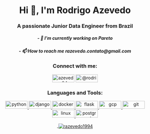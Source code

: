 <h1 align="center">Hi 👋, I'm Rodrigo Azevedo</h1>
<h3 align="center">A passionate Junior Data Engineer from Brazil</h3>

<h5 align="center">- 🔭 I’m currently working on Pareto</h5>

<h5 align="center">- 📫 How to reach me razevedo.contato@gmail.com </h5>

<h3 align="center">Connect with me:</h3>
<p align="center">
<a href="https://linkedin.com/in/azevedo94" target="blank"><img align="center" src="https://img.shields.io/badge/LinkedIn-0077B5?style=for-the-badge&logo=linkedin&logoColor=white" alt="azevedo94" height="25" width="70" /></a>
<a href="https://medium.com/@rodrigo-azevedo" target="blank"><img align="center" src="https://img.shields.io/badge/Medium-12100E?style=for-the-badge&logo=medium&logoColor=white" alt="@rodrigo-azevedo" height="25" width="70" /></a>
</p>

<h3 align="center">Languages and Tools:</h3>
<p align="center"> <a href="https://www.python.org/" target="_blank"> <img src="https://img.shields.io/badge/Python-3776AB?style=for-the-badge&logo=python&logoColor=white" alt="python" width="70" height="25"/> </a> <a href="https://www.djangoproject.com/" target="_blank"> <img src="https://img.shields.io/badge/Django-092E20?style=for-the-badge&logo=django&logoColor=white" alt="django" width="70" height="25"/> </a> <a href="https://www.docker.com/" target="_blank"> <img src="https://img.shields.io/badge/Docker-2CA5E0?style=for-the-badge&logo=docker&logoColor=white" alt="docker" width="70" height="25"/> </a> <a href="https://flask.palletsprojects.com/" target="_blank"> <img src="https://img.shields.io/badge/Flask-000000?style=for-the-badge&logo=flask&logoColor=white" alt="flask" width="70" height="25"/> </a> <a href="https://cloud.google.com" target="_blank"> <img src="https://img.shields.io/badge/Google_Cloud-4285F4?style=for-the-badge&logo=google-cloud&logoColor=white" alt="gcp" width="70" height="25"/> </a> <a href="https://git-scm.com/" target="_blank"> <img src="https://img.shields.io/badge/Git-F05032?style=for-the-badge&logo=git&logoColor=white" alt="git" width="70" height="25"/> </a> <a href="https://www.linux.org/" target="_blank"> <img src="https://img.shields.io/badge/Linux-FCC624?style=for-the-badge&logo=linux&logoColor=black" alt="linux" width="70" height="25"/> </a> <a href="https://www.postgresql.org" target="_blank"> <img src="https://img.shields.io/badge/PostgreSQL-316192?style=for-the-badge&logo=postgresql&logoColor=white" alt="postgresql" width="70" height="25"/>

<p align="center" <p>&nbsp;<img align="center" src="https://github-readme-stats.vercel.app/api?username=razevedo1994&show_icons=true&theme=dark&locale=en" alt="razevedo1994" /></p>
